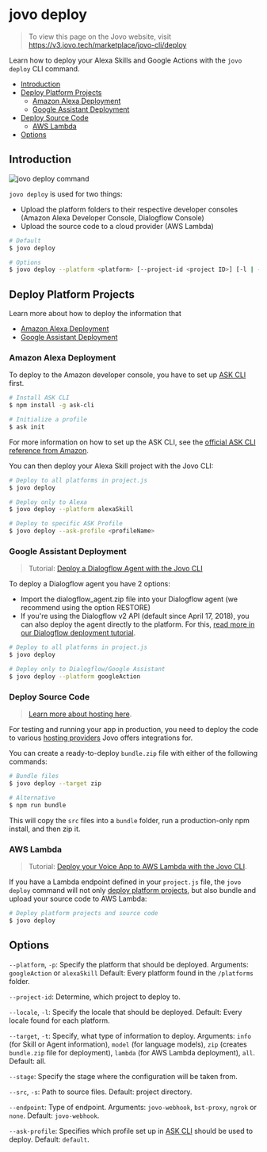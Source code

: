 # jovo deploy

> To view this page on the Jovo website, visit https://v3.jovo.tech/marketplace/jovo-cli/deploy

Learn how to deploy your Alexa Skills and Google Actions with the `jovo deploy` CLI command.

- [Introduction](#introduction)
- [Deploy Platform Projects](#deploy-platform-projects)
  - [Amazon Alexa Deployment](#amazon-alexa-deployment)
  - [Google Assistant Deployment](#google-assistant-deployment)
- [Deploy Source Code](#deploy-source-code)
  - [AWS Lambda](#aws-lambda)
- [Options](#options)

## Introduction

![jovo deploy command](../img/jovo-deploy.png 'jovo deploy command')

`jovo deploy` is used for two things:

- Upload the platform folders to their respective developer consoles (Amazon Alexa Developer Console, Dialogflow Console)
- Upload the source code to a cloud provider (AWS Lambda)

```sh
# Default
$ jovo deploy

# Options
$ jovo deploy --platform <platform> [--project-id <project ID>] [-l | --locale <locale>] [-t | --target <target>] [--stage <stage>] [-s | --src <src>] [--endpoint <endpoint>] [--ask-profile <profileName>]
```

## Deploy Platform Projects

Learn more about how to deploy the information that

- [Amazon Alexa Deployment](#amazon-alexa-deployment)
- [Google Assistant Deployment](#google-assistant-deployment)

### Amazon Alexa Deployment

To deploy to the Amazon developer console, you have to set up [ASK CLI](https://developer.amazon.com/docs/smapi/quick-start-alexa-skills-kit-command-line-interface.html) first.

```sh
# Install ASK CLI
$ npm install -g ask-cli

# Initialize a profile
$ ask init
```

For more information on how to set up the ASK CLI, see the [official ASK CLI reference from Amazon](https://developer.amazon.com/docs/smapi/quick-start-alexa-skills-kit-command-line-interface.html).

You can then deploy your Alexa Skill project with the Jovo CLI:

```sh
# Deploy to all platforms in project.js
$ jovo deploy

# Deploy only to Alexa
$ jovo deploy --platform alexaSkill

# Deploy to specific ASK Profile
$ jovo deploy --ask-profile <profileName>
```

### Google Assistant Deployment

> Tutorial: [Deploy a Dialogflow Agent with the Jovo CLI](https://v3.jovo.tech/tutorials/deploy-dialogflow-agent)

To deploy a Dialogflow agent you have 2 options:

- Import the dialogflow_agent.zip file into your Dialogflow agent (we recommend using the option RESTORE)
- If you're using the Dialogflow v2 API (default since April 17, 2018), you can also deploy the agent directly to the platform. For this, [read more in our Dialogflow deployment tutorial](https://v3.jovo.tech/tutorials/deploy-dialogflow-agent).

```sh
# Deploy to all platforms in project.js
$ jovo deploy

# Deploy only to Dialogflow/Google Assistant
$ jovo deploy --platform googleAction
```

### Deploy Source Code

> [Learn more about hosting here](https://v3.jovo.tech/docs/hosting).

For testing and running your app in production, you need to deploy the code to various [hosting providers](https://v3.jovo.tech/docs/hosting) Jovo offers integrations for.

You can create a ready-to-deploy `bundle.zip` file with either of the following commands:

```sh
# Bundle files
$ jovo deploy --target zip

# Alternative
$ npm run bundle
```

This will copy the `src` files into a `bundle` folder, run a production-only npm install, and then zip it.

### AWS Lambda

> Tutorial: [Deploy your Voice App to AWS Lambda with the Jovo CLI](https://v3.jovo.tech/tutorials/deploy-lambda-cli).

If you have a Lambda endpoint defined in your `project.js` file, the `jovo deploy` command will not only [deploy platform projects](#deploy-platform-projects), but also bundle and upload your source code to AWS Lambda:

```sh
# Deploy platform projects and source code
$ jovo deploy
```

## Options

`--platform`, `-p`: Specify the platform that should be deployed. Arguments: `googleAction` or `alexaSkill` Default: Every platform found in the `/platforms` folder.

`--project-id`: Determine, which project to deploy to.

`--locale`, `-l`: Specify the locale that should be deployed. Default: Every locale found for each platform.

`--target`, `-t`: Specify, what type of information to deploy. Arguments: `info` (for Skill or Agent information), `model` (for language models), `zip` (creates `bundle.zip` file for deployment), `lambda` (for AWS Lambda deployment), `all`. Default: all.

`--stage`: Specify the stage where the configuration will be taken from.

`--src`, `-s`: Path to source files. Default: project directory.

`--endpoint`: Type of endpoint. Arguments: `jovo-webhook`, `bst-proxy`, `ngrok` or `none`. Default: `jovo-webhook`.

`--ask-profile`: Specifies which profile set up in [ASK CLI](https://developer.amazon.com/docs/smapi/quick-start-alexa-skills-kit-command-line-interface.html) should be used to deploy. Default: `default`.
